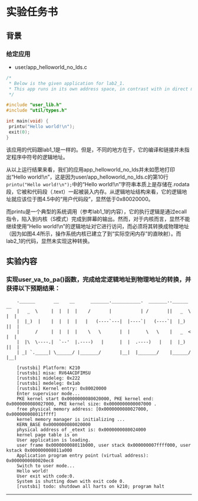 # 实验任务书

## 背景

### **给定应用**

* user/app\_helloworld\_no\_lds.c

```c
/*
 * Below is the given application for lab2_1.
 * This app runs in its own address space, in contrast with in direct mapping.
 */

#include "user_lib.h"
#include "util/types.h"

int main(void) {
 printu("Hello world!\n");
 exit(0);
}

```

该应用的代码跟lab1\_1是一样的。但是，不同的地方在于，它的编译和链接并未指定程序中符号的逻辑地址。

从以上运行结果来看，我们的应用app\_helloworld\_no\_lds并未如愿地打印出“Hello world!\n”，这是因为user/app\_helloworld\_no\_lds.c的第10行`printu("Hello world!\n");`中的“Hello world!\n”字符串本质上是存储在.rodata段，它被和代码段（.text）一起被装入内存。从逻辑地址结构来看，它的逻辑地址就应该位于图4.5中的“用户代码段”，显然低于0x80020000。

而printu是一个典型的系统调用（参考lab1\_1的内容），它的执行逻辑是通过ecall指令，陷入到内核（S模式）完成到屏幕的输出。然而，对于内核而言，显然不能继续使用“Hello world!\n”的逻辑地址对它进行访问，而必须将其转换成物理地址（因为如图4.4所示，操作系统内核已建立了到“实际空闲内存”的直映射）。而lab2\_1的代码，显然未实现这种转换。

## **实验内容**

### 实现user\_va\_to\_pa()函数，完成给定逻辑地址到物理地址的转换，并获得以下预期结果：

```
    .______       __    __      _______.___________.  _______..______   __
    |   _  \     |  |  |  |    /       |           | /       ||   _  \ |  |
    |  |_)  |    |  |  |  |   |   (----`---|  |----`|   (----`|  |_)  ||  |
    |      /     |  |  |  |    \   \       |  |      \   \    |   _  < |  |
    |  |\  \----.|  `--'  |.----)   |      |  |  .----)   |   |  |_)  ||  |
    | _| `._____| \______/ |_______/       |__|  |_______/    |______/ |__|
    
    [rustsbi] Platform: K210
    [rustsbi] misa: RV64ACDFIMSU
    [rustsbi] mideleg: 0x222
    [rustsbi] medeleg: 0x1ab
    [rustsbi] Kernel entry: 0x80020000
    Enter supervisor mode...
    PKE kernel start 0x0000000080020000, PKE kernel end: 0x0000000080027000, PKE kernel size: 0x0000000000007000 .
    free physical memory address: [0x0000000080027000, 0x000000008011ffff] 
    kernel memory manager is initializing ...
    KERN_BASE 0x0000000080020000
    physical address of _etext is: 0x0000000080024000
    kernel page table is on 
    User application is loading.
    user frame 0x000000008011b000, user stack 0x000000007ffff000, user kstack 0x000000008011a000 
    Application program entry point (virtual address): 0x0000000080020ec8
    Switch to user mode...
    Hello world!
    User exit with code:0.
    System is shutting down with exit code 0.
    [rustsbi] todo: shutdown all harts on k210; program halt  
```

****
